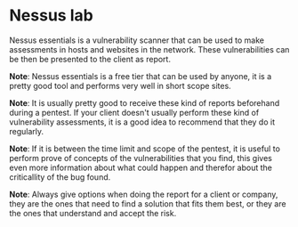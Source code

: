 # Nessus lab

Nessus essentials is a vulnerability scanner that can be used to make assessments in hosts and websites in the network. These vulnerabilities can be then be presented to the client as report.

**Note**: Nessus essentials is a free tier that can be used by anyone, it is a pretty good tool and performs very well in short scope sites.

**Note**: It is usually pretty good to receive these kind of reports beforehand during a pentest. If your client doesn't usually perform these kind of vulnerability assessments, it is a good idea to recommend that they do it regularly.

**Note**: If it is between the time limit and scope of the pentest, it is useful to perform prove of concepts of the vulnerabilities that you find, this gives even more information about what could happen and therefor about the criticallity of the bug found.

**Note**: Always give options when doing the report for a client or company, they are the ones that need to find a solution that fits them best, or they are the ones that understand and accept the risk.